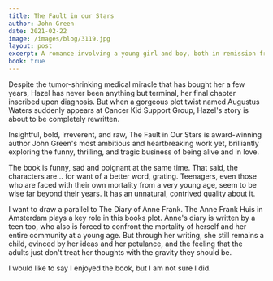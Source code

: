 ```yaml
---
title: The Fault in our Stars
author: John Green
date: 2021-02-22
image: /images/blog/3119.jpg
layout: post
excerpt: A romance involving a young girl and boy, both in remission from cancer, told from the perspective of the girl Hazel
book: true
---
```


Despite the tumor-shrinking medical miracle that has bought her a few years, Hazel has never been anything but terminal, her final chapter inscribed upon diagnosis. But when a gorgeous plot twist named Augustus Waters suddenly appears at Cancer Kid Support Group, Hazel's story is about to be completely rewritten.

Insightful, bold, irreverent, and raw, The Fault in Our Stars is award-winning author John Green's most ambitious and heartbreaking work yet, brilliantly exploring the funny, thrilling, and tragic business of being alive and in love.

The book is funny, sad and poignant at the same time. That said, the characters are... for want of a better word, grating. Teenagers, even those who are faced with their own mortality from a very young age, seem to be wise far beyond their years. It has an unnatural, contrived quality about it.

I want to draw a parallel to The Diary of Anne Frank. The Anne Frank Huis in Amsterdam plays a key role in this books plot. Anne's diary is written by a teen too, who also is forced to confront the mortality of herself and her entire community at a young age. But through her writing, she still remains a child, evinced by her ideas and her petulance, and the feeling that the adults just don't treat her thoughts with the gravity they should be.

I would like to say I enjoyed the book, but I am not sure I did.
